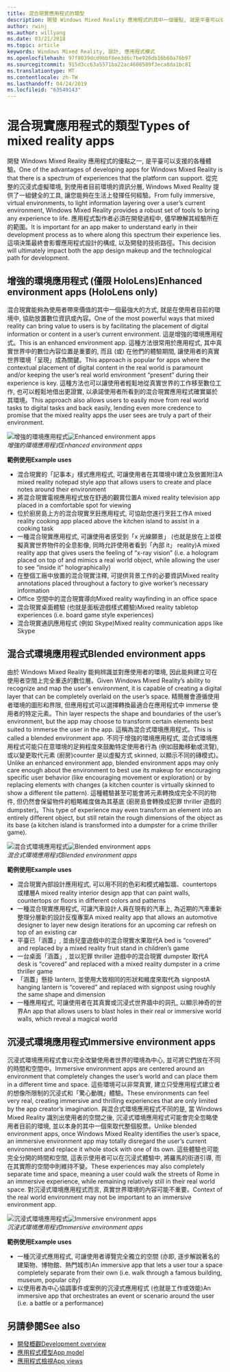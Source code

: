 ```yaml
---
title: 混合現實應用程式的類型
description: 開發 Windows Mixed Reality 應用程式的其中一個優點, 就是平臺可以從完全沉浸式虛擬環境支援的各種體驗, 到使用者目前 environmentl 的淺資訊分層。
author: rwinj
ms.author: willyang
ms.date: 03/21/2018
ms.topic: article
keywords: Windows Mixed Reality, 設計, 應用程式模式
ms.openlocfilehash: 97f8039dcd9bbf8ee3d6c7be926db16b60a76b97
ms.sourcegitcommit: 915d3cc63a5571ba22ac4608589f3eca8da1bc81
ms.translationtype: MT
ms.contentlocale: zh-TW
ms.lasthandoff: 04/24/2019
ms.locfileid: "63549143"
---
```

# <a name="types-of-mixed-reality-apps"></a><span data-ttu-id="5801c-104">混合現實應用程式的類型</span><span class="sxs-lookup"><span data-stu-id="5801c-104">Types of mixed reality apps</span></span>

<span data-ttu-id="5801c-105">開發 Windows Mixed Reality 應用程式的優點之一, 是平臺可以支援的各種體驗。</span><span class="sxs-lookup"><span data-stu-id="5801c-105">One of the advantages of developing apps for Windows Mixed Reality is that there is a spectrum of experiences that the platform can support.</span></span> <span data-ttu-id="5801c-106">從完整的沉浸式虛擬環境, 到使用者目前環境的資訊分層, Windows Mixed Reality 提供了一組健全的工具, 讓您能夠在生活上發揮任何經驗。</span><span class="sxs-lookup"><span data-stu-id="5801c-106">From fully immersive, virtual environments, to light information layering over a user’s current environment, Windows Mixed Reality provides a robust set of tools to bring any experience to life.</span></span> <span data-ttu-id="5801c-107">應用程式製作者必須在開發過程中, 儘早瞭解其經驗所在的範圍。</span><span class="sxs-lookup"><span data-stu-id="5801c-107">It is important for an app maker to understand early in their development process as to where along this spectrum their experience lies.</span></span> <span data-ttu-id="5801c-108">這項決策最終會影響應用程式設計的構成, 以及開發的技術路徑。</span><span class="sxs-lookup"><span data-stu-id="5801c-108">This decision will ultimately impact both the app design makeup and the technological path for development.</span></span>

## <a name="enhanced-environment-apps-hololens-only"></a><span data-ttu-id="5801c-109">增強的環境應用程式 (僅限 HoloLens)</span><span class="sxs-lookup"><span data-stu-id="5801c-109">Enhanced environment apps (HoloLens only)</span></span>

<span data-ttu-id="5801c-110">混合現實能夠為使用者帶來價值的其中一個最強大的方式, 就是在使用者目前的環境中, 協助放置數位資訊或內容。</span><span class="sxs-lookup"><span data-stu-id="5801c-110">One of the most powerful ways that mixed reality can bring value to users is by facilitating the placement of digital information or content in a user’s current environment.</span></span> <span data-ttu-id="5801c-111">這是增強的環境應用程式。</span><span class="sxs-lookup"><span data-stu-id="5801c-111">This is an enhanced environment app.</span></span> <span data-ttu-id="5801c-112">這種方法很常用於應用程式, 其中真實世界中的數位內容位置是重要的, 而且 (或) 在他們的體驗期間, 讓使用者的真實世界環境「呈現」成為關鍵。</span><span class="sxs-lookup"><span data-stu-id="5801c-112">This approach is popular for apps where the contextual placement of digital content in the real world is paramount and/or keeping the user’s real world environment “present” during their experience is key.</span></span> <span data-ttu-id="5801c-113">這種方法也可以讓使用者輕鬆地從真實世界的工作移至數位工作, 也可以輕鬆地借出更證實, 以承諾使用者所看到的混合現實應用程式確實屬於其環境。</span><span class="sxs-lookup"><span data-stu-id="5801c-113">This approach also allows users to easily move from real world tasks to digital tasks and back easily, lending even more credence to promise that the mixed reality apps the user sees are truly a part of their environment.</span></span>

<span data-ttu-id="5801c-114">![增強的環境應用程式](images/enhancedenvironmentapps-640px.jpg)</span><span class="sxs-lookup"><span data-stu-id="5801c-114">![Enhanced environment apps](images/enhancedenvironmentapps-640px.jpg)</span></span><br>
<span data-ttu-id="5801c-115">*增強的環境應用程式*</span><span class="sxs-lookup"><span data-stu-id="5801c-115">*Enhanced environment apps*</span></span>

<span data-ttu-id="5801c-116">**範例使用**</span><span class="sxs-lookup"><span data-stu-id="5801c-116">**Example uses**</span></span>
* <span data-ttu-id="5801c-117">混合現實的「記事本」樣式應用程式, 可讓使用者在其環境中建立及放置附注</span><span class="sxs-lookup"><span data-stu-id="5801c-117">A mixed reality notepad style app that allows users to create and place notes around their environment</span></span>
* <span data-ttu-id="5801c-118">將混合現實電視應用程式放在舒適的觀賞位置</span><span class="sxs-lookup"><span data-stu-id="5801c-118">A mixed reality television app placed in a comfortable spot for viewing</span></span>
* <span data-ttu-id="5801c-119">位於廚房島上方的混合現實烹飪應用程式, 可協助您進行烹飪工作</span><span class="sxs-lookup"><span data-stu-id="5801c-119">A mixed reality cooking app placed above the kitchen island to assist in a cooking task</span></span>
* <span data-ttu-id="5801c-120">一種混合現實應用程式, 可讓使用者感受到「x 光線願景」 (也就是放在上並模擬真實世界物件的全息影像, 同時允許使用者看到「內部 it」 reality)</span><span class="sxs-lookup"><span data-stu-id="5801c-120">A mixed reality app that gives users the feeling of “x-ray vision” (i.e. a hologram placed on top of and mimics a real world object, while allowing the user to see “inside it” holographically)</span></span>
* <span data-ttu-id="5801c-121">在整個工廠中放置的混合現實注釋, 可提供背景工作的必要資訊</span><span class="sxs-lookup"><span data-stu-id="5801c-121">Mixed reality annotations placed throughout a factory to give worker’s necessary information</span></span>
* <span data-ttu-id="5801c-122">Office 空間中的混合現實導向</span><span class="sxs-lookup"><span data-stu-id="5801c-122">Mixed reality wayfinding in an office space</span></span>
* <span data-ttu-id="5801c-123">混合現實桌面體驗 (也就是面板遊戲樣式體驗)</span><span class="sxs-lookup"><span data-stu-id="5801c-123">Mixed reality tabletop experiences (i.e. board game style experiences)</span></span>
* <span data-ttu-id="5801c-124">混合現實通訊應用程式 (例如 Skype)</span><span class="sxs-lookup"><span data-stu-id="5801c-124">Mixed reality communication apps like Skype</span></span>

## <a name="blended-environment-apps"></a><span data-ttu-id="5801c-125">混合式環境應用程式</span><span class="sxs-lookup"><span data-stu-id="5801c-125">Blended environment apps</span></span>

<span data-ttu-id="5801c-126">由於 Windows Mixed Reality 能夠辨識並對應使用者的環境, 因此能夠建立可在使用者空間上完全重迭的數位層。</span><span class="sxs-lookup"><span data-stu-id="5801c-126">Given Windows Mixed Reality’s ability to recognize and map the user's environment, it is capable of creating a digital layer that can be completely overlaid on the user’s space.</span></span> <span data-ttu-id="5801c-127">精簡層會遵循使用者環境的圖形和界限, 但應用程式可以選擇轉換最適合在應用程式中 immerse 使用者的特定元素。</span><span class="sxs-lookup"><span data-stu-id="5801c-127">Thin layer respects the shape and boundaries of the user’s environment, but the app may choose to transform certain elements best suited to immerse the user in the app.</span></span> <span data-ttu-id="5801c-128">這稱為混合式環境應用程式。</span><span class="sxs-lookup"><span data-stu-id="5801c-128">This is called a blended environment app.</span></span> <span data-ttu-id="5801c-129">不同于增強的環境應用程式, 混合式環境應用程式可能只在意環境的足夠程度來鼓勵特定使用者行為 (例如鼓勵移動或流覽), 或以變更取代元素 (廚房)counter 是以虛擬方式 skinned, 以顯示不同的磚模式)。</span><span class="sxs-lookup"><span data-stu-id="5801c-129">Unlike an enhanced environment app, blended environment apps may only care enough about the environment to best use its makeup for encouraging specific user behavior (like encouraging movement or exploration) or by replacing elements with changes (a kitchen counter is virtually skinned to show a different tile pattern).</span></span> <span data-ttu-id="5801c-130">這種體驗甚至可能會將元素轉換成完全不同的物件, 但仍然會保留物件的粗略維度做為其基底 (廚房島會轉換成犯罪 thriller 遊戲的 dumpster)。</span><span class="sxs-lookup"><span data-stu-id="5801c-130">This type of experience may even transform an element into an entirely different object, but still retain the rough dimensions of the object as its base (a kitchen island is transformed into a dumpster for a crime thriller game).</span></span>

<span data-ttu-id="5801c-131">![混合式環境應用程式](images/blendedenvironmentapps-640px.jpg)</span><span class="sxs-lookup"><span data-stu-id="5801c-131">![Blended environment apps](images/blendedenvironmentapps-640px.jpg)</span></span><br>
<span data-ttu-id="5801c-132">*混合式環境應用程式*</span><span class="sxs-lookup"><span data-stu-id="5801c-132">*Blended environment apps*</span></span>

<span data-ttu-id="5801c-133">**範例使用**</span><span class="sxs-lookup"><span data-stu-id="5801c-133">**Example uses**</span></span>
* <span data-ttu-id="5801c-134">混合現實內部設計應用程式, 可以用不同的色彩和模式繪製牆、countertops 或樓層</span><span class="sxs-lookup"><span data-stu-id="5801c-134">A mixed reality interior design app that can paint walls, countertops or floors in different colors and patterns</span></span>
* <span data-ttu-id="5801c-135">一種混合現實應用程式, 可讓汽車設計人員在現有的汽車上, 為近期的汽車重新整理分層新的設計反復專案</span><span class="sxs-lookup"><span data-stu-id="5801c-135">A mixed reality app that allows an automotive designer to layer new design iterations for an upcoming car refresh on top of an existing car</span></span>
* <span data-ttu-id="5801c-136">平臺已「涵蓋」, 並由兒童遊戲中的混合現實水果取代</span><span class="sxs-lookup"><span data-stu-id="5801c-136">A bed is “covered” and replaced by a mixed reality fruit stand in children’s game</span></span>
* <span data-ttu-id="5801c-137">一台桌面「涵蓋」, 並以犯罪 thriller 遊戲中的混合現實 dumpster 取代</span><span class="sxs-lookup"><span data-stu-id="5801c-137">A desk is “covered” and replaced with a mixed reality dumpster in a crime thriller game</span></span>
* <span data-ttu-id="5801c-138">「涵蓋」懸掛 lantern, 並使用大致相同的形狀和維度來取代為 signpost</span><span class="sxs-lookup"><span data-stu-id="5801c-138">A hanging lantern is “covered” and replaced with signpost using roughly the same shape and dimension</span></span>
* <span data-ttu-id="5801c-139">一種應用程式, 可讓使用者在其真實或沉浸式世界牆中的洞孔, 以顯示神奇的世界</span><span class="sxs-lookup"><span data-stu-id="5801c-139">An app that allows users to blast holes in their real or immersive world walls, which reveal a magical world</span></span>

## <a name="immersive-environment-apps"></a><span data-ttu-id="5801c-140">沉浸式環境應用程式</span><span class="sxs-lookup"><span data-stu-id="5801c-140">Immersive environment apps</span></span>

<span data-ttu-id="5801c-141">沉浸式環境應用程式會以完全改變使用者世界的環境為中心, 並可將它們放在不同的時間和空間中。</span><span class="sxs-lookup"><span data-stu-id="5801c-141">Immersive environment apps are centered around an environment that completely changes the user’s world and can place them in a different time and space.</span></span> <span data-ttu-id="5801c-142">這些環境可以非常真實, 建立只受應用程式建立者的想像所限制的沉浸式和「驚心動魄」體驗。</span><span class="sxs-lookup"><span data-stu-id="5801c-142">These environments can feel very real, creating immersive and thrilling experiences that are only limited by the app creator’s imagination.</span></span> <span data-ttu-id="5801c-143">與混合式環境應用程式不同的是, 當 Windows Mixed Reality 識別出使用者的空間之後, 沉浸式環境應用程式可能會完全忽略使用者目前的環境, 並以本身的其中一個來取代整個股票。</span><span class="sxs-lookup"><span data-stu-id="5801c-143">Unlike blended environment apps, once Windows Mixed Reality identifies the user’s space, an immersive environment app may totally disregard the user’s current environment and replace it whole stock with one of its own.</span></span> <span data-ttu-id="5801c-144">這些體驗也可能完全分開的時間和空間, 這表示使用者可以在沉浸式體驗中, 將羅馬的街道引導, 而在其實際的空間中則維持不變。</span><span class="sxs-lookup"><span data-stu-id="5801c-144">These experiences may also completely separate time and space, meaning a user could walk the streets of Rome in an immersive experience, while remaining relatively still in their real world space.</span></span> <span data-ttu-id="5801c-145">對沉浸式環境應用程式而言, 真實世界環境的內容可能不重要。</span><span class="sxs-lookup"><span data-stu-id="5801c-145">Context of the real world environment may not be important to an immersive environment app.</span></span>

<span data-ttu-id="5801c-146">![沉浸式環境應用程式](images/windows-mixed-reality-640px.jpg)</span><span class="sxs-lookup"><span data-stu-id="5801c-146">![Immersive environment apps](images/windows-mixed-reality-640px.jpg)</span></span><br>
<span data-ttu-id="5801c-147">*沉浸式環境應用程式*</span><span class="sxs-lookup"><span data-stu-id="5801c-147">*Immersive environment apps*</span></span>

<span data-ttu-id="5801c-148">**範例使用**</span><span class="sxs-lookup"><span data-stu-id="5801c-148">**Example uses**</span></span>
* <span data-ttu-id="5801c-149">一種沉浸式應用程式, 可讓使用者導覽完全獨立的空間 (亦即, 逐步解說著名的建築物、博物館、熱門城市)</span><span class="sxs-lookup"><span data-stu-id="5801c-149">An immersive app that lets a user tour a space completely separate from their own (i.e. walk through a famous building, museum, popular city)</span></span>
* <span data-ttu-id="5801c-150">以使用者為中心協調事件或案例的沉浸式應用程式 (也就是工作或效能)</span><span class="sxs-lookup"><span data-stu-id="5801c-150">An immersive app that orchestrates an event or scenario around the user (i.e. a battle or a performance)</span></span>

## <a name="see-also"></a><span data-ttu-id="5801c-151">另請參閱</span><span class="sxs-lookup"><span data-stu-id="5801c-151">See also</span></span>
* [<span data-ttu-id="5801c-152">開發概觀</span><span class="sxs-lookup"><span data-stu-id="5801c-152">Development overview</span></span>](development-overview.md)
* [<span data-ttu-id="5801c-153">應用程式模型</span><span class="sxs-lookup"><span data-stu-id="5801c-153">App model</span></span>](app-model.md)
* [<span data-ttu-id="5801c-154">應用程式檢視</span><span class="sxs-lookup"><span data-stu-id="5801c-154">App views</span></span>](app-views.md)
